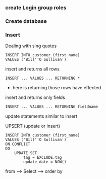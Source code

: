 ### create Login group roles

### Create database

### Insert

Dealing with sing quotes
```
INSERT INTO customer (first_name)
VALUES ('Bill''O Sullivan')
```

insert and returns all rows

```
INSERT ... VALUES ... RETURNING *
```

* here is returning those rows have effected

insert and returns only fields

```
INSERT ... VALUES ... RETURNING fieldname
```

update statements similar to insert

UPSERT (update or insert)
```
INSERT INTO customer (first_name)
VALUES ('Bill''O Sullivan')
ON CONFLICT
DO
    UPDATE SET
        tag = EXCLUDE.tag
        update_date = NOW()
```
from --> Select --> order by